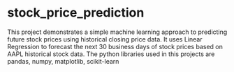 # stock_price_prediction


This project demonstrates a simple machine learning approach to predicting future stock prices using historical closing price data. It uses Linear Regression to forecast the next 30 business days of stock prices based on AAPL historical stock data. The python libraries used in this projects are pandas, numpy, matplotlib, scikit-learn
